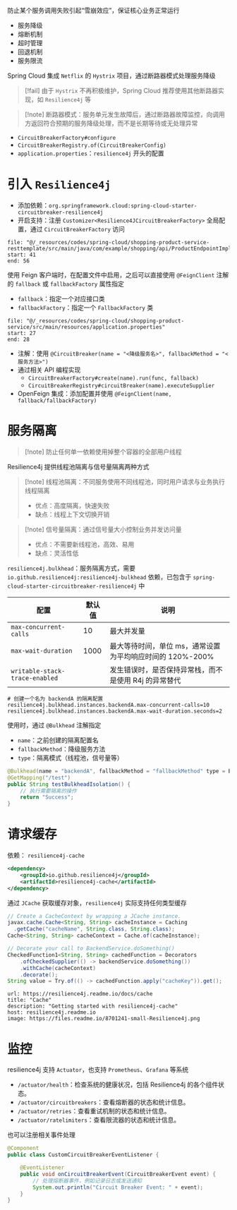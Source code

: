防止某个服务调用失败引起“雪崩效应”，保证核心业务正常运行
- 服务降级
- 熔断机制
- 超时管理
- 回退机制
- 服务限流

Spring Cloud 集成 `Netflix` 的 `Hystrix` 项目，通过断路器模式处理服务降级

> [!fail] 由于 `Hystrix` 不再积极维护，Spring Cloud 推荐使用其他断路器实现，如 `Resilience4j` 等 

> [!note] 断路器模式：服务单元发生故障后，通过断路器故障监控，向调用方返回符合预期的服务降级处理，而不是长期等待或无处理异常

- `CircuitBreakerFactory#configure`
- `CircuitBreakerRegistry.of(CircuitBreakerConfig)`
- `application.properties`：`resilience4j` 开头的配置

# 引入  `Resilience4j`

- 添加依赖：`org.springframework.cloud:spring-cloud-starter-circuitbreaker-resilience4j`
- 开启支持：注册 `Customizer<Resilience4JCircuitBreakerFactory>` 全局配置，通过 `CircuitBreakerFactory` 访问

```reference hl:43,44,54,55
file: "@/_resources/codes/spring-cloud/shopping-product-service-resttemplate/src/main/java/com/example/shopping/api/ProductEndpointImpl.java"
start: 41
end: 56
```

使用 Feign 客户端时，在配置文件中启用，之后可以直接使用 `@FeignClient` 注解的 `fallback` 或 `fallbackFactory` 属性指定
- `fallback`：指定一个对应接口类
- `fallbackFactory`：指定一个 `FallbackFactory` 类

```reference
file: "@/_resources/codes/spring-cloud/shopping-product-service/src/main/resources/application.properties"
start: 27
end: 28
```

- 注解：使用 `@CircuitBreaker(name = "<降级服务名>", fallbackMethod = "<服务方法>")`
- 通过相关 API 编程实现
	- `CircuitBreakerFactory#create(name).run(func, fallback)`
	- `CircuitBreakerRegistry#circuitBreaker(name).executeSupplier`
- OpenFeign 集成：添加配置并使用 `@FeignClient(name, fallback/fallbackFactory)`

# 服务隔离

> [!note] 防止任何单一依赖使用掉整个容器的全部用户线程

Resilience4j 提供线程池隔离与信号量隔离两种方式

> [!note] 线程池隔离：不同服务使用不同线程池，同时用户请求与业务执行线程隔离
> - 优点：高度隔离，快速失败
> - 缺点：线程上下文切换开销

> [!note] 信号量隔离：通过信号量大小控制业务并发访问量
> - 优点：不需要新线程池，高效、易用
> - 缺点：灵活性低

`resilience4j.bulkhead`：服务隔离方式，需要 `io.github.resilience4j:resilience4j-bulkhead` 依赖，已包含于 `spring-cloud-starter-circuitbreaker-resilience4j` 中

| 配置                             | 默认值  | 说明                                  |
| ------------------------------ | ---- | ----------------------------------- |
| `max-concurrent-calls`         | 10   | 最大并发量                               |
| `max-wait-duration`            | 1000 | 最大等待时间，单位 ms，通常设置为平均响应时间的 120%-200% |
| `writable-stack-trace-enabled` |      | 发生错误时，是否保持异常栈，而不是使用 R4j 的异常替代       |

```properties title:application.properties
# 创建一个名为 backendA 的隔离配置
resilience4j.bulkhead.instances.backendA.max-concurrent-calls=10  
resilience4j.bulkhead.instances.backendA.max-wait-duration.seconds=2
```

使用时，通过 `@Bulkhead` 注解指定
- `name`：之前创建的隔离配置名
- `fallbackMethod`：降级服务方法
- `type`：隔离模式（线程池，信号量等）

```java
@Bulkhead(name = "backendA", fallbackMethod = "fallbackMethod" type = Bulkhead.Type.SEMAPHORE)
@GetMapping("/test")
public String testBulkheadIsolation() {
    // 执行需要隔离的操作
    return "Success";
}
```

# 请求缓存

依赖： `resilience4j-cache`

```xml title:pom.xml
<dependency>
    <groupId>io.github.resilience4j</groupId>
    <artifactId>resilience4j-cache</artifactId>
</dependency>
```

通过 `JCache` 获取缓存对象，`resilience4j` 实际支持任何类型缓存

```java
// Create a CacheContext by wrapping a JCache instance.
javax.cache.Cache<String, String> cacheInstance = Caching
  .getCache("cacheName", String.class, String.class);
Cache<String, String> cacheContext = Cache.of(cacheInstance);

// Decorate your call to BackendService.doSomething()
CheckedFunction1<String, String> cachedFunction = Decorators
    .ofCheckedSupplier(() -> backendService.doSomething())
    .withCache(cacheContext)
    .decorate();
String value = Try.of(() -> cachedFunction.apply("cacheKey")).get();
```

```cardlink
url: https://resilience4j.readme.io/docs/cache
title: "Cache"
description: "Getting started with resilience4j-cache"
host: resilience4j.readme.io
image: https://files.readme.io/8701241-small-Resilience4j.png
```

# 监控

resilience4j 支持 `Actuator`，也支持 `Prometheus`、`Grafana` 等系统
- `/actuator/health`：检查系统的健康状况，包括 Resilience4j 的各个组件状态。
- `/actuator/circuitbreakers`：查看熔断器的状态和统计信息。
- `/actuator/retries`：查看重试机制的状态和统计信息。
- `/actuator/ratelimiters`：查看限流器的状态和统计信息。

也可以注册相关事件处理

```java
@Component
public class CustomCircuitBreakerEventListener {

    @EventListener
    public void onCircuitBreakerEvent(CircuitBreakerEvent event) {
        // 处理熔断器事件，例如记录日志或发送通知
        System.out.println("Circuit Breaker Event: " + event);
    }
}
```
